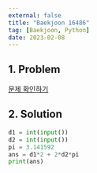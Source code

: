 ```yaml
---
external: false
title: "Baekjoon 16486"
tag: [Baekjoon, Python]
date: 2023-02-08
---
```


## 1. Problem

[문제 확인하기](https://www.acmicpc.net/problem/16486)

## 2. Solution

```python
d1 = int(input())
d2 = int(input())
pi = 3.141592
ans = d1*2 + 2*d2*pi
print(ans)
```
